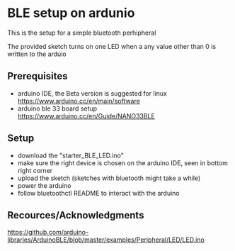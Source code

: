 
# BLE setup on ardunio

This is the setup for a simple bluetooth perhipheral

The provided sketch turns on one LED when a any value other than 0 is written to the arduio


## Prerequisites

- arduino IDE, the Beta version is suggested for linux https://www.arduino.cc/en/main/software
- arduino ble 33 board setup https://www.arduino.cc/en/Guide/NANO33BLE

## Setup

- download the "starter_BLE_LED.ino" 
- make sure the right device is chosen on the arduino IDE, seen in bottom right corner
- upload the sketch (sketches with bluetooth might take a while)
- power the arduino
- follow bluetoothctl README to interact with the arduino


## Recources/Acknowledgments

https://github.com/arduino-libraries/ArduinoBLE/blob/master/examples/Peripheral/LED/LED.ino
